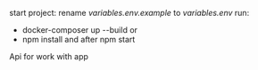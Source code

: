 start project:
rename *variables.env.example* to *variables.env*
run:
- docker-composer up --build
or 
- npm install and after npm start

Api for work with app

